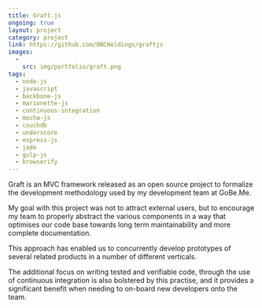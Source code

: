 ```yaml
---
title: Graft.js 
ongoing: true
layout: project
category: project
link: https://github.com/ONCHoldings/graftjs
images:
  - 
    src: img/portfolio/graft.png
tags:
  - node-js
  - javascript
  - backbone-js
  - marionette-js
  - continuous-integration
  - mocha-js
  - couchdb
  - underscore
  - express-js
  - jade
  - gulp-js
  - browserify
---
```

Graft is an MVC framework released as an open source project to formalize the development methodology used by my development team at GoBe.Me.

My goal with this project was not to attract external users, but to encourage my team to properly abstract the various components in a way that optimises our code base towards long term maintainability and more complete documentation.

<!--more-->

This approach has enabled us to concurrently develop prototypes of several related products in a number of different verticals.

The additional focus on writing tested and verifiable code, through the use of continuous integration is also bolstered by this practise, and it provides a significant benefit when needing to on-board new developers onto the team.
